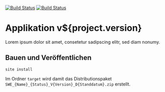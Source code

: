 [![Build Status](https://travis-ci.org/datenverteiler/it.archetype.segment.sweinheit.svg?branch=develop)](https://travis-ci.org/datenverteiler/it.archetype.segment.sweinheit)
[![Build Status](https://api.bintray.com/packages/datenverteiler/maven/it.archetype.segment.sweinheit/images/download.svg)](https://bintray.com/datenverteiler/maven/it.archetype.segment.sweinheit)

Applikation v${project.version}
==================

Lorem ipsum dolor sit amet, consetetur sadipscing elitr, sed diam nonumy.


Bauen und Veröffentlichen
-------------------------

    site install

Im Ordner `target` wird damit das Distributionspaket
`SWE_{Name}_{Status}_V{Version}_D{Standdatum}.zip` erstellt.
